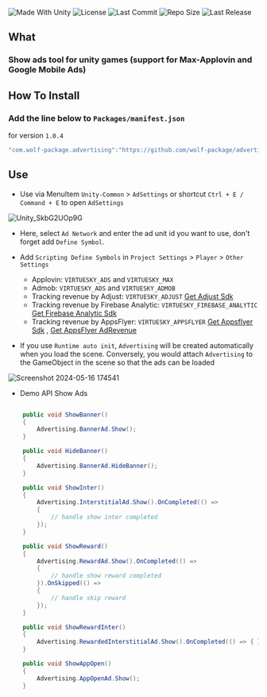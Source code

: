<p align="left">
  <a>
    <img alt="Made With Unity" src="https://img.shields.io/badge/made%20with-Unity-57b9d3.svg?logo=Unity">
  </a>
  <a>
    <img alt="License" src="https://img.shields.io/github/license/wolf-package/advertising?logo=github">
  </a>
  <a>
    <img alt="Last Commit" src="https://img.shields.io/github/last-commit/wolf-package/advertising?logo=Mapbox&color=orange">
  </a>
  <a>
    <img alt="Repo Size" src="https://img.shields.io/github/repo-size/wolf-package/advertising?logo=VirtualBox">
  </a>
  <a>
    <img alt="Last Release" src="https://img.shields.io/github/v/release/wolf-package/advertising?include_prereleases&logo=Dropbox&color=yellow">
  </a>
</p>

## What
### Show ads tool for unity games (support for Max-Applovin and Google Mobile Ads)

## How To Install

### Add the line below to `Packages/manifest.json`

for version `1.0.4`
```csharp
"com.wolf-package.advertising":"https://github.com/wolf-package/advertising-unity.git#1.0.4",
```

## Use

- Use via MenuItem `Unity-Common` > `AdSettings` or shortcut `Ctrl + E / Command + E` to open `AdSettings`


![Unity_SkbG2UOp9G](https://github.com/wolf-package/advertising/assets/126542083/ce4bddc9-61ae-4b62-b7bc-0588d0eacff6)



- Here, select `Ad Network` and enter the ad unit id you want to use, don't forget add `Define Symbol`.

- Add `Scripting Define Symbols` in `Project Settings` > `Player` > `Other Settings`
    - Applovin: `VIRTUESKY_ADS` and `VIRTUESKY_MAX`
    - Admob: `VIRTUESKY_ADS` and `VIRTUESKY_ADMOB`
    - Tracking revenue by Adjust: `VIRTUESKY_ADJUST` [Get Adjust Sdk](https://github.com/pancake-llc/adjust)
    - Tracking revenue by Firebase Analytic: `VIRTUESKY_FIREBASE_ANALYTIC` [Get Firebase Analytic Sdk](https://github.com/firebase-unity/firebase-analytics)
    - Tracking revenue by AppsFlyer: `VIRTUESKY_APPSFLYER` [Get Appsflyer Sdk](https://github.com/AppsFlyerSDK/appsflyer-unity-plugin) , [Get AppsFlyer AdRevenue](https://github.com/AppsFlyerSDK/appsflyer-unity-adrevenue-generic-connector)
  
- If you use `Runtime auto init`, `Advertising` will be created automatically when you load the scene. Conversely, you would attach `Advertising` to the GameObject in the scene so that the ads can be loaded

![Screenshot 2024-05-16 174541](https://github.com/wolf-package/unity-common/assets/102142404/451834ff-91e3-4ccf-90bd-b0c1d4b4f440)


- Demo API Show Ads

```csharp

    public void ShowBanner()
    {
        Advertising.BannerAd.Show();
    }

    public void HideBanner()
    {
        Advertising.BannerAd.HideBanner();
    }

    public void ShowInter()
    {
        Advertising.InterstitialAd.Show().OnCompleted(() =>
        {
            // handle show inter completed
        });
    }

    public void ShowReward()
    {
        Advertising.RewardAd.Show().OnCompleted(() =>
        {
            // handle show reward completed
        }).OnSkipped(() =>
        {
            // handle skip reward
        });
    }

    public void ShowRewardInter()
    {
        Advertising.RewardedInterstitialAd.Show().OnCompleted(() => { });
    }

    public void ShowAppOpen()
    {
        Advertising.AppOpenAd.Show();
    }

```


